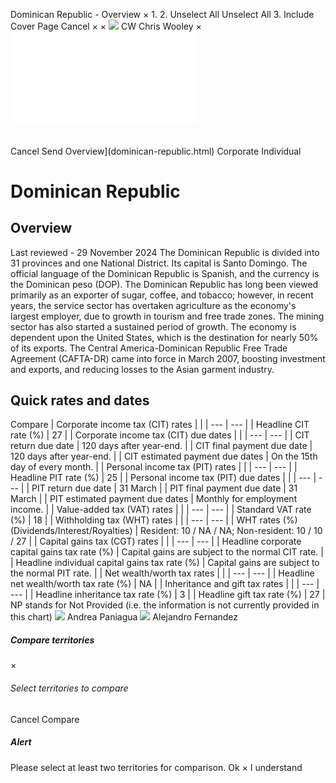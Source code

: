 Dominican Republic - Overview
×
1.
2.
Unselect All
Unselect All
3.
Include Cover Page
Cancel
×
×
![](-/media/world-wide-tax-summaries/attachments/global---chris-wooley.ashx%3Frev=ac5e5f3223b34096b1afc2a6009c7320&revision=ac5e5f32-23b3-4096-b1af-c2a6009c7320&hash=859B7ADC84DC2CBEC9760E9E6EE7DE6D0A8BFCDF)
CW
Chris Wooley
×
![](dominican-republic.html)
######
Cancel
Send
Overview](dominican-republic.html)
Corporate
Individual
# Dominican Republic
## Overview
Last reviewed - 29 November 2024
The Dominican Republic is divided into 31 provinces and one National District. Its capital is Santo Domingo. The official language of the Dominican Republic is Spanish, and the currency is the Dominican peso (DOP).
The Dominican Republic has long been viewed primarily as an exporter of sugar, coffee, and tobacco; however, in recent years, the service sector has overtaken agriculture as the economy's largest employer, due to growth in tourism and free trade zones. The mining sector has also started a sustained period of growth. The economy is dependent upon the United States, which is the destination for nearly 50% of its exports. The Central America-Dominican Republic Free Trade Agreement (CAFTA-DR) came into force in March 2007, boosting investment and exports, and reducing losses to the Asian garment industry.
## Quick rates and dates
Compare
| Corporate income tax (CIT) rates | |
| --- | --- |
| Headline CIT rate (%) | 27 |
| Corporate income tax (CIT) due dates | |
| --- | --- |
| CIT return due date | 120 days after year-end. |
| CIT final payment due date | 120 days after year-end. |
| CIT estimated payment due dates | On the 15th day of every month. |
| Personal income tax (PIT) rates | |
| --- | --- |
| Headline PIT rate (%) | 25 |
| Personal income tax (PIT) due dates | |
| --- | --- |
| PIT return due date | 31 March |
| PIT final payment due date | 31 March |
| PIT estimated payment due dates | Monthly for employment income. |
| Value-added tax (VAT) rates | |
| --- | --- |
| Standard VAT rate (%) | 18 |
| Withholding tax (WHT) rates | |
| --- | --- |
| WHT rates (%) (Dividends/Interest/Royalties) | Resident: 10 / NA / NA;  Non-resident: 10 / 10 / 27 |
| Capital gains tax (CGT) rates | |
| --- | --- |
| Headline corporate capital gains tax rate (%) | Capital gains are subject to the normal CIT rate. |
| Headline individual capital gains tax rate (%) | Capital gains are subject to the normal PIT rate. |
| Net wealth/worth tax rates | |
| --- | --- |
| Headline net wealth/worth tax rate (%) | NA |
| Inheritance and gift tax rates | |
| --- | --- |
| Headline inheritance tax rate (%) | 3 |
| Headline gift tax rate (%) | 27 |
NP stands for Not Provided (i.e. the information is not currently provided in this chart)
![](-/media/world-wide-tax-summaries/dominicanrepublicandrea-paniaguadominican-republic--andrea-paniaguajpg20240717102909127.ashx%3Frev=acb0d71ebb3e444c96f0bad5fde64fd9&revision=acb0d71e-bb3e-444c-96f0-bad5fde64fd9&hash=FD956A9DB05D79381FCE59F402BCAC726AC0DB83)
Andrea Paniagua
![](-/media/world-wide-tax-summaries/dominicanrepublicalejandro-fernandezalejandro-fernndez-2jpg20241129080307050.ashx%3Frev=c791fa0d91724994b96c240fec761a24&revision=c791fa0d-9172-4994-b96c-240fec761a24&hash=BE53084425EF13B0C08070738163FDF7B2BC9741)
Alejandro Fernandez
##### Compare territories
×
###### Select territories to compare
#####
Cancel
Compare
##### Alert
Please select at least two territories for comparison.
Ok
×
I understand